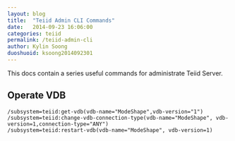 ```yaml
---
layout: blog
title:  "Teiid Admin CLI Commands"
date:   2014-09-23 16:06:00
categories: teiid
permalink: /teiid-admin-cli
author: Kylin Soong
duoshuoid: ksoong2014092301
---
```


This docs contain a series useful commands for administrate Teiid Server.

## Operate VDB

~~~
/subsystem=teiid:get-vdb(vdb-name="ModeShape",vdb-version="1")
/subsystem=teiid:change-vdb-connection-type(vdb-name="ModeShape", vdb-version=1,connection-type="ANY")
/subsystem=teiid:restart-vdb(vdb-name="ModeShape", vdb-version=1)
~~~
